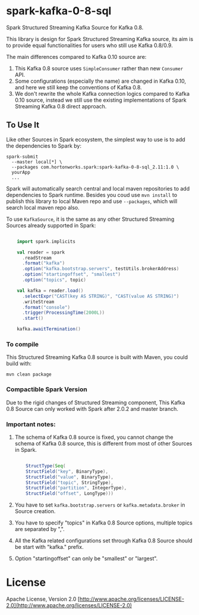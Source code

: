 # spark-kafka-0-8-sql

Spark Structured Streaming Kafka Source for Kafka 0.8.

This library is design for Spark Structured Streaming Kafka source, its aim is to provide equal functionalities for users who still use Kafka 0.8/0.9.

The main differences compared to Kafka 0.10 source are:

1. This Kafka 0.8 source uses `SimpleConsumer` rather than new `Consumer` API.
2. Some configurations (especially the name) are changed in Kafka 0.10, and here we still keep the conventions of Kafka 0.8.
3. We don't rewrite the whole Kafka connection logics compared to Kafka 0.10 source, instead we still use the existing implementations of Spark Streaming Kafka 0.8 direct approach.

## To Use It

Like other Sources in Spark ecosystem, the simplest way to use is to add the dependencies to Spark by:

```
spark-submit
  --master local[*] \
  --packages com.hortonworks.spark:spark-kafka-0-8-sql_2.11:1.0 \
  yourApp
  ...
```

Spark will automatically search central and local maven repositories to add dependencies to Spark runtime. Besides you coud use `mvn install` to publish this library to local Maven repo and use `--packages`, which will search local maven repo also.

To use `KafkaSource`, it is the same as any other Structured Streaming Sources already supported in Spark:

```scala

    import spark.implicits

    val reader = spark
      .readStream
      .format("kafka")
      .option("kafka.bootstrap.servers", testUtils.brokerAddress)
      .option("startingoffset", "smallest")
      .option("topics", topic)

    val kafka = reader.load()
      .selectExpr("CAST(key AS STRING)", "CAST(value AS STRING)")
      .writeStream
      .format("console")
      .trigger(ProcessingTime(2000L))
      .start()

    kafka.awaitTermination()

```

### To compile

This Structured Streaming Kafka 0.8 source is built with Maven, you could build with:

```
mvn clean package
```

### Compactible Spark Version

Due to the rigid changes of Structured Streaming component, This Kafka 0.8 Source can only worked with Spark after 2.0.2 and master branch.

### Important notes:

1. The schema of Kafka 0.8 source is fixed, you cannot change the schema of Kafka 0.8 source, this is different from most of other Sources in Spark.

    ```scala

        StructType(Seq(
        StructField("key", BinaryType),
        StructField("value", BinaryType),
        StructField("topic", StringType),
        StructField("partition", IntegerType),
        StructField("offset", LongType)))

    ```
2. You have to set `kafka.bootstrap.servers` or `kafka.metadata.broker` in Source creation.
3. You have to specify "topics" in Kafka 0.8 Source options, multiple topics are separated by ",".
4. All the Kafka related configurations set through Kafka 0.8 Source should be start with "kafka." prefix.
5. Option "startingoffset" can only be "smallest" or "largest".

# License

Apache License, Version 2.0 [http://www.apache.org/licenses/LICENSE-2.0](http://www.apache.org/licenses/LICENSE-2.0)
